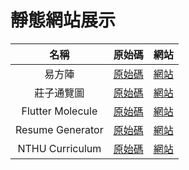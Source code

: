 # 靜態網站展示

名稱 | 原始碼 | 網站
:---: | :---: | :---:
易方陣 | [原始碼](https://github.com/ConnectionOuOb/YiFangJhen) | [網站](https://connectionouob.github.io/YiFangJhen/)
莊子通覽圖 | [原始碼](https://github.com/ConnectionOuOb/Zhuangzi) | [網站](https://connectionouob.github.io/zhuangzi/)
Flutter Molecule | [原始碼](https://github.com/ConnectionOuOb/FlutterMol) | [網站](https://connectionouob.github.io/FlutterMol/)
Resume Generator | [原始碼](https://github.com/ConnectionOuOb/Resume_Generator) | [網站](https://connectionouob.github.io/resume-generator/)
NTHU Curriculum | [原始碼](https://github.com/ConnectionOuOb/NTHU_Curriculum) | [網站](https://github.com/NTHU-CLL/NTHU-Curriculum-System/)
